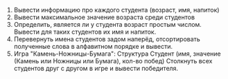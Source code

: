 1) Вывести информацию про каждого студента (возраст, имя, напиток)
2) Вывести максимальное значение возраста среди студентов
3) Определить, является ли у студента возраст простым числом. Вывести для таких студентов их имя и напиток.
4) Перевернуть имена студентов задом наперёд, отсортировать полученные слова в алфавитном порядке и вывести.
5) Игра "Камень-Ножницы-Бумага":
Структура Студент (имя, значение (Камень или Ножницы или Бумага), кол-во побед)
Столкнуть всех студентов друг с другом в игре и вывести победителя.
